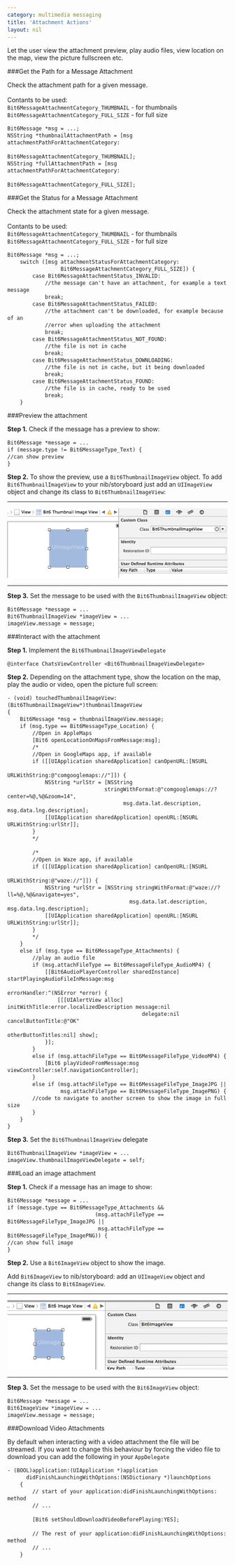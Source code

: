 ```yaml
---
category: multimedia messaging
title: 'Attachment Actions'
layout: nil
---
```


Let the user view the attachment preview, play audio files, view location on the map, view the picture fullscreen etc.

###Get the Path for a Message Attachment

Check the attachment path for a given message. <br><br>
Contants to be used:<br>
`Bit6MessageAttachmentCategory_THUMBNAIL` - for thumbnails
`Bit6MessageAttachmentCategory_FULL_SIZE` - for full size 

```objc
Bit6Message *msg = ...;
NSString *thumbnailAttachmentPath = [msg attachmentPathForAttachmentCategory:
									Bit6MessageAttachmentCategory_THUMBNAIL];
NSString *fullAttachmentPath = [msg attachmentPathForAttachmentCategory:
									Bit6MessageAttachmentCategory_FULL_SIZE];
```


###Get the Status for a Message Attachment

Check the attachment state for a given message. <br><br>
Contants to be used:<br>
`Bit6MessageAttachmentCategory_THUMBNAIL` - for thumbnails
`Bit6MessageAttachmentCategory_FULL_SIZE` - for full size 

```objc
Bit6Message *msg = ...;
    switch ([msg attachmentStatusForAttachmentCategory:
                 Bit6MessageAttachmentCategory_FULL_SIZE]) {
        case Bit6MessageAttachmentStatus_INVALID:
            //the message can't have an attachment, for example a text message
            break;
        case Bit6MessageAttachmentStatus_FAILED:
            //the attachment can't be downloaded, for example because of an 
            //error when uploading the attachment
            break;
        case Bit6MessageAttachmentStatus_NOT_FOUND:
            //the file is not in cache
            break;
        case Bit6MessageAttachmentStatus_DOWNLOADING:
            //the file is not in cache, but it being downloaded
            break;
        case Bit6MessageAttachmentStatus_FOUND:
            //the file is in cache, ready to be used
            break;
    }
```



###Preview the attachment

__Step 1.__ Check if the message has a preview to show:

```objc
Bit6Message *message = ...
if (message.type != Bit6MessageType_Text) {
//can show preview
}
```
__Step 2.__ To show the preview, use a `Bit6ThumbnailImageView` object. To add `Bit6ThumbnailImageView` to your nib/storyboard just add an `UIImageView` object and change its class to `Bit6ThumbnailImageView`:

---

<img style="max-width:100%" src="images/thumb_img_view.png"/>

---

__Step 3.__ Set the message to be used with the `Bit6ThumbnailImageView` object:

```objc
Bit6Message *message = ...
Bit6ThumbnailImageView *imageView = ...
imageView.message = message;
```

###Interact with the attachment

__Step 1.__ Implement the `Bit6ThumbnailImageViewDelegate`

```objc
@interface ChatsViewController <Bit6ThumbnailImageViewDelegate>
```

__Step 2.__ Depending on the attachment type, show the location on the map, play the audio or video, open the picture full screen:

```objc
- (void) touchedThumbnailImageView:(Bit6ThumbnailImageView*)thumbnailImageView
{
    Bit6Message *msg = thumbnailImageView.message;
    if (msg.type == Bit6MessageType_Location) {
        //Open in AppleMaps
        [Bit6 openLocationOnMapsFromMessage:msg];
        /*
        //Open in GoogleMaps app, if available
        if ([[UIApplication sharedApplication] canOpenURL:[NSURL 
                                            URLWithString:@"comgooglemaps://"]]) {
            NSString *urlStr = [NSString 
                               stringWithFormat:@"comgooglemaps://?center=%@,%@&zoom=14",
                                     msg.data.lat.description, msg.data.lng.description];
            [[UIApplication sharedApplication] openURL:[NSURL URLWithString:urlStr]];
        }
        */

        /*
        //Open in Waze app, if available
        if ([[UIApplication sharedApplication] canOpenURL:[NSURL 
                                            URLWithString:@"waze://"]]) {
            NSString *urlStr = [NSString stringWithFormat:@"waze://?ll=%@,%@&navigate=yes", 
                                       msg.data.lat.description, msg.data.lng.description];
            [[UIApplication sharedApplication] openURL:[NSURL URLWithString:urlStr]];
        }
        */
    }
    else if (msg.type == Bit6MessageType_Attachments) {
        //play an audio file
        if (msg.attachFileType == Bit6MessageFileType_AudioMP4) {
            [[Bit6AudioPlayerController sharedInstance] startPlayingAudioFileInMessage:msg 
                                                        errorHandler:^(NSError *error) {
                [[[UIAlertView alloc] initWithTitle:error.localizedDescription message:nil 
                                           delegate:nil cancelButtonTitle:@"OK" 
                                                        otherButtonTitles:nil] show];
            }];
        }
        else if (msg.attachFileType == Bit6MessageFileType_VideoMP4) {
            [Bit6 playVideoFromMessage:msg viewController:self.navigationController];
        }
        else if (msg.attachFileType == Bit6MessageFileType_ImageJPG || 
                 msg.attachFileType == Bit6MessageFileType_ImagePNG) {
        //code to navigate to another screen to show the image in full size
        }
    }
}
```

__Step 3.__ Set the `Bit6ThumbnailImageView` delegate

```objc
Bit6ThumbnailImageView *imageView = ...
imageView.thumbnailImageViewDelegate = self;
```

###Load an image attachment

__Step 1.__ Check if a message has an image to show:

```objc
Bit6Message *message = ...
if (message.type == Bit6MessageType_Attachments && 
                            (msg.attachFileType == Bit6MessageFileType_ImageJPG || 
                             msg.attachFileType == Bit6MessageFileType_ImagePNG)) {
//can show full image
}
```
__Step 2.__ Use a `Bit6ImageView` object to show the image.

Add `Bit6ImageView` to nib/storyboard: add an `UIImageView` object and change its class to `Bit6ImageView`.

---

<img style="max-width:100%" src="images/full_image_view.png"/>

---


__Step 3.__ Set the message to be used with the `Bit6ImageView` object:

```objc
Bit6Message *message = ...
Bit6ImageView *imageView = ...
imageView.message = message;
```

###Download Video Attachments

By default when interacting with a video attachment the file will be streamed. If you want to change this behaviour by forcing the video file to download you can add the following in your `AppDelegate`

```objc
- (BOOL)application:(UIApplication *)application 
      didFinishLaunchingWithOptions:(NSDictionary *)launchOptions
    {
        // start of your application:didFinishLaunchingWithOptions: method
        // ...
        
        [Bit6 setShouldDownloadVideoBeforePlaying:YES];
        
        // The rest of your application:didFinishLaunchingWithOptions: method
        // ...
    }
```